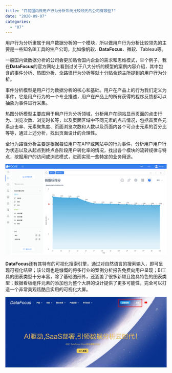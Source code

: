 ```yaml
---
title: "目前国内做用户行为分析系统比较领先的公司有哪些?"
date: "2020-09-07"
categories: 
  - "07"
---
```


用户行为分析隶属于用户数据分析的一个模块，所以做用户行为分析比较领先的主要是一些知名BI工具的生产公司，比如像帆软、**DataFocus**、微软、Tableau等。

一般国内做数据分析的公司会更加贴合国内企业的需求和思维模式，举个例子，我在**DataFocus**的官方网站上看到过关于八大分析的模型的案例内容介绍，其中包含的事件分析、热图分析、全路径行为分析等就十分贴合题主所提到的用户行为分析。

事件分析模型是用户行为数据分析的核心和基础。用户在产品上的行为我们定义为事件，它是用户行为的一个专业描述，用户在产品上的所有获得的程序反馈都可以抽象为事件进行采集。

热图分析模型主要应用于用户行为分析领域，分析用户在网站显示页面的点击行为、浏览次数、浏览时长等，以及页面区域中不同元素的点击情况，包括首页各元素点击率、元素聚焦度、页面浏览次数和人数以及页面内各个可点击元素的百分比等等，通过上述分析，找出页面设计的合理性。

全行为路径分析主要是根据每位用户在APP或网站中的行为事件，分析用户用户行为状态以及从起点到终点各阶段用户转化率的情况，找出各个模块的流转规律与特点，挖掘用户的访问或浏览模式，进而实现一些特定的业务用途。

![全行为路径分析](images/unnamed-file-4.png)

**DataFocus**还有其特有的可视化搜索引擎，通过对自然语言的搜索输入，即可呈现可视化结果；该公司也是慷慨的将多行业的案例分析报告免费向用户呈现；BI工具的图表类型十分丰富，除了基础图形外，还涵盖了很多新颖且独具特色的图表类型；数据看板组件元素的添加也为整个大屏的设计提供了更多可能性，完全可以打造一个非常美观炫酷且实用的可视化大屏。

![智慧港口](images/unnamed-file.jpeg)
